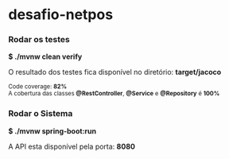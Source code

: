 # desafio-netpos


<h3>Rodar os testes</h3>
<b>$ ./mvnw clean verify</b><br>
<p>O resultado dos testes fica disponível no diretório: <b>target/jacoco</b></p>
<small>Code coverage: <b>82%</b></small><br>
<small>A cobertura das classes <b>@RestController</b>, <b>@Service</b> e <b>@Repository</b> é <b>100%</b></small>

<h3>Rodar o Sistema</h4>
<p><b>$ ./mvnw spring-boot:run</b><p>
<p>A API esta disponível pela porta: <b>8080</b></p> 